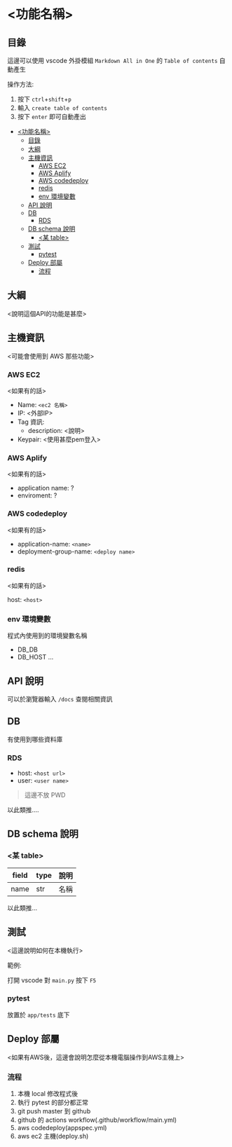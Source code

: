 # <功能名稱>

## 目錄

這邊可以使用 vscode 外掛模組 `Markdown All in One` 的 `Table of contents` 自動產生

操作方法:

1. 按下 `ctrl`+`shift`+`p`
2. 輸入 `create table of contents`
3. 按下 `enter` 即可自動產出

- [<功能名稱>](#功能名稱)
  - [目錄](#目錄)
  - [大綱](#大綱)
  - [主機資訊](#主機資訊)
    - [AWS EC2](#aws-ec2)
    - [AWS Aplify](#aws-aplify)
    - [AWS codedeploy](#aws-codedeploy)
    - [redis](#redis)
    - [env 環境變數](#env-環境變數)
  - [API 說明](#api-說明)
  - [DB](#db)
    - [RDS](#rds)
  - [DB schema 說明](#db-schema-說明)
    - [<某 table>](#某-table)
  - [測試](#測試)
    - [pytest](#pytest)
  - [Deploy 部屬](#deploy-部屬)
    - [流程](#流程)

## 大綱

<說明這個API的功能是甚麼>

## 主機資訊

<可能會使用到 AWS 那些功能>

### AWS EC2

<如果有的話>

- Name: `<ec2 名稱>`
- IP: <外部IP>
- Tag 資訊:
  - description: <說明>
- Keypair: <使用甚麼pem登入>

### AWS Aplify

<如果有的話>

- application name: ?
- enviroment: ?

### AWS codedeploy

<如果有的話>

- application-name: `<name>`
- deployment-group-name: `<deploy name>`

### redis

<如果有的話>

host: `<host>`

### env 環境變數

程式內使用到的環境變數名稱

- DB_DB
- DB_HOST
...

## API 說明

可以於瀏覽器輸入 `/docs` 查閱相關資訊

## DB

有使用到哪些資料庫

### RDS

- host: `<host url>`
- user: `<user name>`

> 這邊不放 PWD

以此類推....

## DB schema 說明

### <某 table>

field | type | 說明
------|------|---
name  | str  | 名稱

以此類推...

## 測試

<這邊說明如何在本機執行>

範例:

打開 vscode 對 `main.py` 按下 `F5`

### pytest

放置於 `app/tests` 底下

## Deploy 部屬

<如果有AWS後，這邊會說明怎麼從本機電腦操作到AWS主機上>

### 流程

1. 本機 local 修改程式後
2. 執行 pytest 的部分都正常
3. git push master 到 github
4. github 的 actions workflow(.github/workflow/main.yml)
5. aws codedeploy(appspec.yml)
6. aws ec2 主機(deploy.sh)

